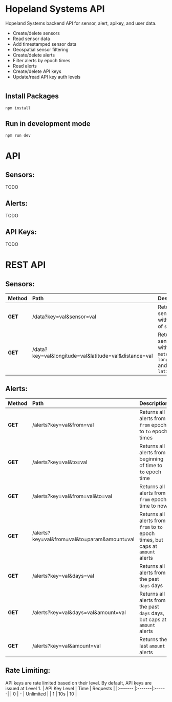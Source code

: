# Hopeland Systems API

Hopeland Systems backend API for sensor, alert, apikey, and user data.
- Create/delete sensors
- Read sensor data
- Add timestamped sensor data
- Geospatial sensor filtering
- Create/delete alerts
- Filter alerts by epoch times
- Read alerts
- Create/delete API keys
- Update/read API key auth levels


#
## Install Packages
    npm install

## Run in development mode
    npm run dev

# API
## Sensors:
TODO

## Alerts:
TODO

## API Keys:
TODO

# REST API

## Sensors:
| Method | Path | Description |
|:------- |:-------|:------|
| **GET** | /data?key=val&sensor=val | Returns all sensors with name of `sensor` |
| **GET** | /data?key=val&longitude=val&latitude=val&distance=val | Returns all sensors within `meters` of `longitude` and `latitude` |

## Alerts:
| Method | Path | Description |
|:------- |:-------|:------|
| **GET** | /alerts?key=val&from=val | Returns all alerts from `from` epoch to `to` epoch times |
| **GET** | /alerts?key=val&to=val | Returns all alerts from beginning of time to `to` epoch time |
| **GET** | /alerts?key=val&from=val&to=val | Returns all alerts from `from` epoch time to now |
| **GET** | /alerts?key=val&from=val&to=param&amount=val | Returns all alerts from `from` to `to` epoch times, but caps at `amount` alerts |
| **GET** | /alerts?key=val&days=val | Returns all alerts from the past `days` days |
| **GET** | /alerts?key=val&days=val&amount=val | Returns all alerts from the past `days` days, but caps at `amount` alerts |
| **GET** | /alerts?key=val&amount=val | Returns the last `amount` alerts |

## Rate Limiting:
API keys are rate limited based on their level. By default, API keys are issued at Level 1.
| API Key Level | Time | Requests |
|:------- |:-------|:------|
| 0 | - | Unlimited |
| 1 | 10s | 10 |
